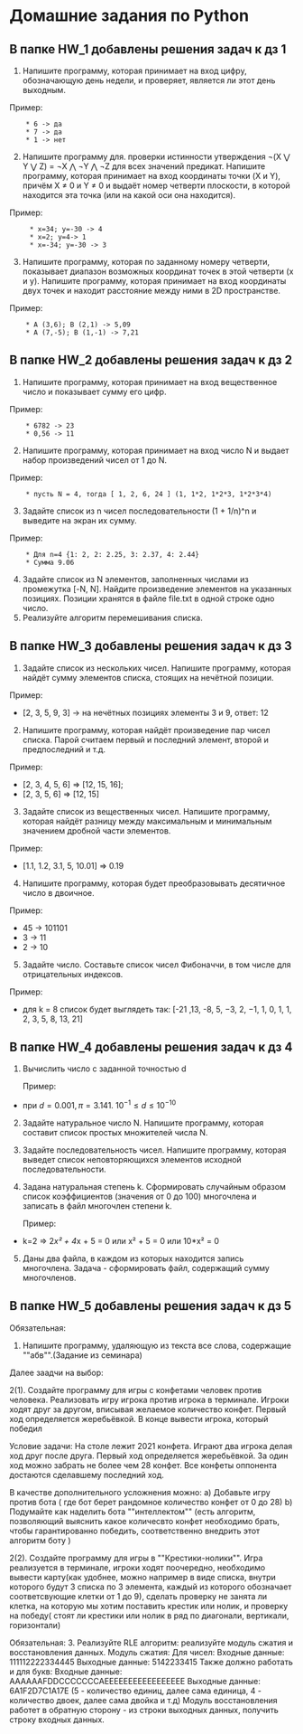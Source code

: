 # Домашние задания по Python

## В папке HW_1 добавлены решения задач к дз 1
1. Напишите программу, которая принимает на вход цифру, обозначающую день недели, и проверяет, является ли этот день выходным.

Пример:
        
        * 6 -> да
        * 7 -> да
        * 1 -> нет
2. Напишите программу для. проверки истинности утверждения ¬(X ⋁ Y ⋁ Z) = ¬X ⋀ ¬Y ⋀ ¬Z для всех значений предикат.
 Напишите программу, которая принимает на вход координаты точки (X и Y), причём X ≠ 0 и Y ≠ 0 и выдаёт номер четверти плоскости, в которой находится эта точка (или на какой оси она находится).

Пример:
    
         * x=34; y=-30 -> 4
         * x=2; y=4-> 1
         * x=-34; y=-30 -> 3
3. Напишите программу, которая по заданному номеру четверти, показывает диапазон возможных координат точек в этой четверти (x и y).
 Напишите программу, которая принимает на вход координаты двух точек и находит расстояние между ними в 2D пространстве.

Пример:

        * A (3,6); B (2,1) -> 5,09
        * A (7,-5); B (1,-1) -> 7,21

## В папке HW_2 добавлены решения задач к дз 2

1. Напишите программу, которая принимает на вход вещественное число и показывает сумму его цифр.

Пример:

        * 6782 -> 23
        * 0,56 -> 11
2. Напишите программу, которая принимает на вход число N и выдает набор произведений чисел от 1 до N.

Пример:

        * пусть N = 4, тогда [ 1, 2, 6, 24 ] (1, 1*2, 1*2*3, 1*2*3*4)
3. Задайте список из n чисел последовательности (1 + 1/n)^n и выведите на экран их сумму.

Пример:

        * Для n=4 {1: 2, 2: 2.25, 3: 2.37, 4: 2.44}
        * Сумма 9.06
4. Задайте список из N элементов, заполненных числами из промежутка [-N, N]. Найдите произведение элементов на указанных позициях. Позиции хранятся в файле file.txt в одной строке одно число.
5. Реализуйте алгоритм перемешивания списка.

## В папке HW_3 добавлены решения задач к дз 3

1. Задайте список из нескольких чисел. Напишите программу, которая найдёт сумму элементов списка, стоящих на нечётной позиции.

Пример:

- [2, 3, 5, 9, 3] -> на нечётных позициях элементы 3 и 9, ответ: 12
2. Напишите программу, которая найдёт произведение пар чисел списка. Парой считаем первый и последний элемент, второй и предпоследний и т.д.

Пример:

- [2, 3, 4, 5, 6] => [12, 15, 16];
- [2, 3, 5, 6] => [12, 15]
3. Задайте список из вещественных чисел. Напишите программу, которая найдёт разницу между максимальным и минимальным значением дробной части элементов.

Пример:

- [1.1, 1.2, 3.1, 5, 10.01] => 0.19
4. Напишите программу, которая будет преобразовывать десятичное число в двоичное.

Пример:

- 45 -> 101101
- 3 -> 11
- 2 -> 10
5. Задайте число. Составьте список чисел Фибоначчи, в том числе для отрицательных индексов.

Пример:

- для k = 8 список будет выглядеть так: [-21 ,13, -8, 5, −3, 2, −1, 1, 0, 1, 1, 2, 3, 5, 8, 13, 21]

## В папке HW_4 добавлены решения задач к дз 4

1. Вычислить число c заданной точностью d

   Пример:

- при $d = 0.001, π = 3.141.$    $10^{-1} ≤ d ≤10^{-10}$
2. Задайте натуральное число N. Напишите программу, которая составит список простых множителей числа N.
3. Задайте последовательность чисел. Напишите программу, которая выведет список неповторяющихся элементов исходной последовательности.
4. Задана натуральная степень k. Сформировать случайным образом список коэффициентов (значения от 0 до 100) многочлена и записать в файл многочлен степени k.

   Пример:

- k=2 => 2*x² + 4*x + 5 = 0 или x² + 5 = 0 или 10*x² = 0
5. Даны два файла, в каждом из которых находится запись многочлена. Задача - сформировать файл, содержащий сумму многочленов.


## В папке HW_5 добавлены решения задач к дз 5

Обязательная:
1. Напишите программу, удаляющую из текста все слова, содержащие ""абв"".(Задание из семинара)

Далее заадчи на выбор:

2(1). Создайте программу для игры с конфетами человек против человека. Реализовать игру игрока против игрока в терминале. Игроки ходят друг за другом, вписывая желаемое количество конфет. Первый ход определяется жеребьёвкой. В конце вывести игрока, который победил

Условие задачи: На столе лежит 2021 конфета. Играют два игрока делая ход друг после друга. Первый ход определяется жеребьёвкой. За один ход можно забрать не более чем 28 конфет. Все конфеты оппонента достаются сделавшему последний ход. 

В качестве дополнительного усложнения можно:
        a) Добавьте игру против бота ( где бот берет рандомное количество конфет от 0 до 28)
        b) Подумайте как наделить бота ""интеллектом"" (есть алгоритм, позволяющий выяснить какое количесвто конфет необходимо брать, чтобы гарантированно победить, соответственно внедрить этот алгоритм боту )

2(2). Создайте программу для игры в ""Крестики-нолики"". Игра реализуется в терминале, игроки ходят поочередно, необходимо вывести карту(как удобнее, можно например в виде списка, внутри которого будут 3 списка по 3 элемента, каждый из которого обозначает соответсвующие клетки от 1 до 9), сделать проверку не занята ли клетка, на которую мы хотим поставить крестик или нолик, и проверку на победу( стоят ли крестики или нолик в ряд по диагонали, вертикали, горизонтали)

Обязательная:
3. Реализуйте RLE алгоритм: реализуйте модуль сжатия и восстановления данных.
Модуль сжатия:
Для чисел:
Входные данные:
111112222334445
Выходные данные:
5142233415
Также должно работать и для букв:
Входные данные:
AAAAAAFDDCCCCCCCAEEEEEEEEEEEEEEEEE
Выходные данные:
6A1F2D7C1A17E
(5 - количество единиц, далее сама единица, 4 - количество двоек, далее сама двойка и т.д)
Модуль восстановления работет в обратную сторону - из строки выходных данных, получить строку входных данных.